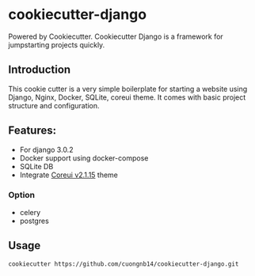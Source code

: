 # cookiecutter-django

Powered by Cookiecutter. Cookiecutter Django is a framework for jumpstarting projects quickly.

## Introduction
This cookie cutter is a very simple boilerplate for starting a website using Django, Nginx, Docker, SQLite, coreui theme. It comes with basic project structure and configuration.

## Features:

- For django 3.0.2
- Docker support using docker-compose
- SQLite DB
- Integrate [Coreui v2.1.15](https://github.com/coreui/coreui-free-bootstrap-admin-template/tree/v2.1.15) theme

### Option

- celery
- postgres

## Usage

`cookiecutter https://github.com/cuongnb14/cookiecutter-django.git`

